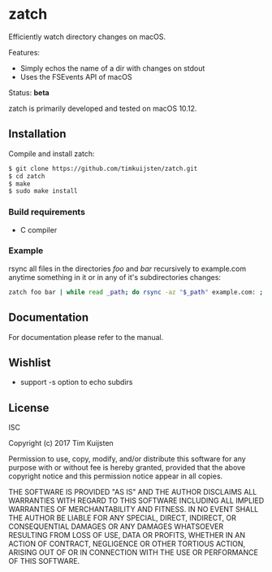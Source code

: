 # zatch

Efficiently watch directory changes on macOS.

Features:
* Simply echos the name of a dir with changes on stdout
* Uses the FSEvents API of macOS

Status: **beta**

zatch is primarily developed and tested on macOS 10.12.


## Installation

Compile and install zatch:

```sh
$ git clone https://github.com/timkuijsten/zatch.git
$ cd zatch
$ make
$ sudo make install
```


### Build requirements

* C compiler


### Example

rsync all files in the directories *foo* and *bar* recursively to example.com
anytime something in it or in any of it's subdirectories changes:
```sh
zatch foo bar | while read _path; do rsync -az "$_path" example.com: ; done
```


## Documentation

For documentation please refer to the manual.


## Wishlist

* support -s option to echo subdirs


## License

ISC

Copyright (c) 2017 Tim Kuijsten

Permission to use, copy, modify, and/or distribute this software for any
purpose with or without fee is hereby granted, provided that the above
copyright notice and this permission notice appear in all copies.

THE SOFTWARE IS PROVIDED "AS IS" AND THE AUTHOR DISCLAIMS ALL WARRANTIES
WITH REGARD TO THIS SOFTWARE INCLUDING ALL IMPLIED WARRANTIES OF
MERCHANTABILITY AND FITNESS. IN NO EVENT SHALL THE AUTHOR BE LIABLE FOR
ANY SPECIAL, DIRECT, INDIRECT, OR CONSEQUENTIAL DAMAGES OR ANY DAMAGES
WHATSOEVER RESULTING FROM LOSS OF USE, DATA OR PROFITS, WHETHER IN AN
ACTION OF CONTRACT, NEGLIGENCE OR OTHER TORTIOUS ACTION, ARISING OUT OF
OR IN CONNECTION WITH THE USE OR PERFORMANCE OF THIS SOFTWARE.
